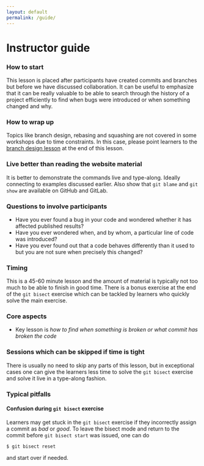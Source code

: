 ```yaml
---
layout: default
permalink: /guide/
---
```


# Instructor guide

### How to start

This lesson is placed after participants have created commits and branches but
before we have discussed collaboration. It can be useful to emphasize that it
can be really valuable to be able to search through the history of a project
efficiently to find when bugs were introduced or when something changed and
why.


### How to wrap up

Topics like branch design, rebasing and squashing are not covered in some
workshops due to time constraints. In this case, please point learners to the
[branch design lesson](https://coderefinery.github.io/git-branch-design/)
at the end of this lesson.


### Live better than reading the website material

It is better to demonstrate the commands live and type-along. Ideally connecting
to examples discussed earlier. Also show that `git blame` and `git show` are available
on GitHub and GitLab.


### Questions to involve participants

- Have you ever found a bug in your code and wondered whether it has affected published results?
- Have you ever wondered when, and by whom, a particular line of code was introduced?
- Have you ever found out that a code behaves differently than it used to but you are not sure when
  precisely this changed?


### Timing

This is a 45-60 minute lesson and the amount of material is typically
not too much to be able to finish in good time. There is a bonus exercise
at the end of the `git bisect` exercise which can be tackled by learners
who quickly solve the main exercise.


### Core aspects

- Key lesson is *how to find when something is broken or what commit has broken the code*


### Sessions which can be skipped if time is tight

There is usually no need to skip any parts of this lesson, but in exceptional cases
one can give the learners less time to solve the `git bisect` exercise and
solve it live in a type-along fashion.


### Typical pitfalls

#### Confusion during `git bisect` exercise

Learners may get stuck in the `git bisect` exercise if they incorrectly assign a commit
as *bad* or *good*.
To leave the bisect mode and return to the commit before `git bisect start` was issued,
one can do
```shell
$ git bisect reset
```
and start over if needed.
